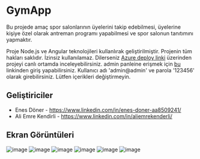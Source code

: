 # GymApp
  
  Bu projede amaç spor salonlarının üyelerini takip edebilmesi, üyelerine kişiye özel olarak antreman programı yapabilmesi ve spor salonun tanıtımını yapmaktır.

  Proje Node.js ve Angular teknolojileri kullanlırak geliştirilmiştir. Projenin tüm hakları saklıdır. İzinsiz kullanılamaz. Dilerseniz [Azure deploy linki](https://bodybuildingwebapp.azurewebsites.net/) üzerinden projeyi canlı ortamda inceleyebilirsiniz.
    admin panleine erişmek için [bu](https://bodybuildingwebapp.azurewebsites.net/admin-login) linkinden giriş yapabilirsiniz. Kullanıcı adı 'admin@admin' ve parola '123456' olarak girebilirsiniz. Lütfen içerikleri değiştirmeyin.

## Geliştiriciler

  * Enes Döner - https://www.linkedin.com/in/enes-doner-aa8509241/
  * Ali Emre Kendirli - https://www.linkedin.com/in/aliemrekenderli/
  
## Ekran Görüntüleri

![image](https://github.com/EnesDONER/GymApp/assets/95379442/1b754893-a415-4387-9b0e-29a741e60bea)
![image](https://github.com/EnesDONER/GymApp/assets/95379442/51bf42c3-085b-4fde-a70d-58f004b04063)
![image](https://github.com/EnesDONER/GymApp/assets/95379442/d239917a-3764-4089-be67-976a0eb5fadb)
![image](https://github.com/EnesDONER/GymApp/assets/95379442/381b684c-ce7a-41db-bae0-8a45647a224b)
![image](https://github.com/EnesDONER/GymApp/assets/95379442/5b90ce3e-4955-48eb-899d-7bec566729c8)
![image](https://github.com/EnesDONER/GymApp/assets/95379442/bfa16f7e-d509-4b65-b0bf-5b6e3c7aa968)
